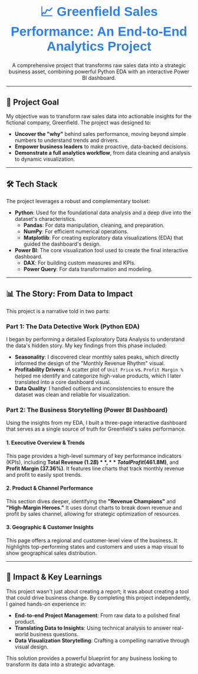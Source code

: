<h1 align="center" style="color: #2F80ED; font-size: 2.5em; font-family: 'Arial', sans-serif;">
  📈 Greenfield Sales Performance: An End-to-End Analytics Project
</h1>

<p align="center">
  A comprehensive project that transforms raw sales data into a strategic business asset, combining powerful Python EDA with an interactive Power BI dashboard.
</p>

---

## 🎯 Project Goal

My objective was to transform raw sales data into actionable insights for the fictional company, Greenfield. The project was designed to:

* **Uncover the "why"** behind sales performance, moving beyond simple numbers to understand trends and drivers.
* **Empower business leaders** to make proactive, data-backed decisions.
* **Demonstrate a full analytics workflow**, from data cleaning and analysis to dynamic visualization.

---

## 🛠 Tech Stack

The project leverages a robust and complementary toolset:

* **Python**: Used for the foundational data analysis and a deep dive into the dataset's characteristics.
    * **Pandas**: For data manipulation, cleaning, and preparation.
    * **NumPy**: For efficient numerical operations.
    * **Matplotlib**: For creating exploratory data visualizations (EDA) that guided the dashboard's design.
* **Power BI**: The core visualization tool used to create the final interactive dashboard.
    * **DAX**: For building custom measures and KPIs.
    * **Power Query**: For data transformation and modeling.

---

## 📊 The Story: From Data to Impact

This project is a narrative told in two parts:

### Part 1: The Data Detective Work (Python EDA)

I began by performing a detailed Exploratory Data Analysis to understand the data's hidden story. My key findings from this phase included:

* **Seasonality**: I discovered clear monthly sales peaks, which directly informed the design of the "Monthly Revenue Rhythm" visual.
* **Profitability Drivers**: A scatter plot of `Unit Price` vs. `Profit Margin %` helped me identify and categorize high-value products, which I later translated into a core dashboard visual.
* **Data Quality**: I handled outliers and inconsistencies to ensure the dataset was clean and reliable for visualization.

### Part 2: The Business Storytelling (Power BI Dashboard)

Using the insights from my EDA, I built a three-page interactive dashboard that serves as a single source of truth for Greenfield's sales performance.

#### 1. Executive Overview & Trends

This page provides a high-level summary of key performance indicators (KPIs), including **Total Revenue ($1.2B)**, **Total Profit ($461.8M)**, and **Profit Margin (37.36%)**. It features line charts that track monthly revenue and profit to easily spot trends.

#### 2. Product & Channel Performance

This section dives deeper, identifying the **"Revenue Champions"** and **"High-Margin Heroes."** It uses donut charts to break down revenue and profit by sales channel, allowing for strategic optimization of resources.

#### 3. Geographic & Customer Insights

This page offers a regional and customer-level view of the business. It highlights top-performing states and customers and uses a map visual to show geographical sales distribution.

---

## 🚀 Impact & Key Learnings

This project wasn't just about creating a report; it was about creating a tool that could drive business change. By completing this project independently, I gained hands-on experience in:

* **End-to-end Project Management**: From raw data to a polished final product.
* **Translating Data to Insights**: Using technical analysis to answer real-world business questions.
* **Data Visualization Storytelling**: Crafting a compelling narrative through visual design.

This solution provides a powerful blueprint for any business looking to transform its data into a strategic advantage.
